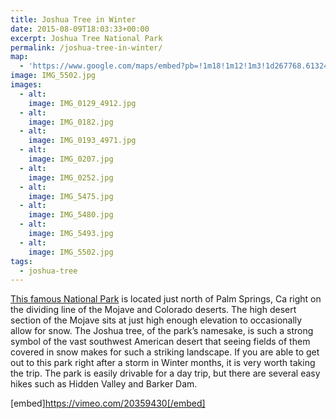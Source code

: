 ```yaml
---
title: Joshua Tree in Winter
date: 2015-08-09T18:03:33+00:00
excerpt: Joshua Tree National Park
permalink: /joshua-tree-in-winter/
map:
  - 'https://www.google.com/maps/embed?pb=!1m18!1m12!1m3!1d267768.6132456667!2d-116.00067068264576!3d33.900215282674814!2m3!1f0!2f0!3f0!3m2!1i1024!2i768!4f13.1!3m3!1m2!1s0x80da8f85b965a87b%3A0x1977eda73aeb9de2!2sJoshua+Tree+National+Park!5e1!3m2!1sen!2sus!4v1488759699212'
image: IMG_5502.jpg
images:
  - alt: 
    image: IMG_0129_4912.jpg
  - alt: 
    image: IMG_0182.jpg
  - alt: 
    image: IMG_0193_4971.jpg
  - alt: 
    image: IMG_0207.jpg
  - alt: 
    image: IMG_0252.jpg
  - alt: 
    image: IMG_5475.jpg
  - alt: 
    image: IMG_5480.jpg
  - alt: 
    image: IMG_5493.jpg
  - alt: 
    image: IMG_5502.jpg
tags:
  - joshua-tree
---
```

<a href="http://www.nps.gov/jotr/">This famous National Park</a> is located just north of Palm Springs, Ca right on the dividing line of the Mojave and Colorado deserts. The high desert section of the Mojave sits at just high enough elevation to occasionally allow for snow. The Joshua tree, of the park’s namesake, is such a strong symbol of the vast southwest American desert that seeing fields of them covered in snow makes for such a striking landscape. If you are able to get out to this park right after a storm in Winter months, it is very worth taking the trip. The park is easily drivable for a day trip, but there are several easy hikes such as Hidden Valley and Barker Dam.

[embed]https://vimeo.com/20359430[/embed]

